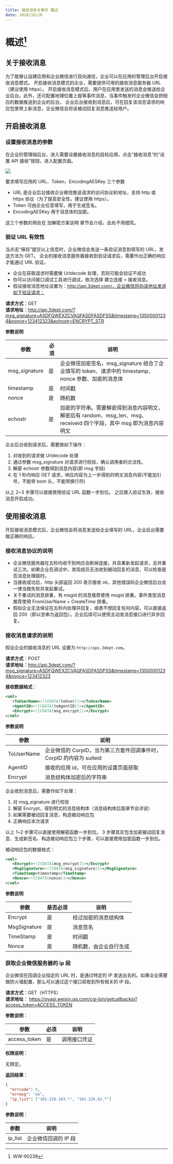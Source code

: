 ```yaml
---
title: 接收消息与事件 概述
date: 2020/10/20
---
```


# 概述[^1]

[^1]: WW-90238

## 关于接收消息

为了能够让自建应用和企业微信进行双向通信，企业可以在应用的管理后台开启接收消息模式。
开启接收消息模式的企业，需要提供可用的接收消息服务器 URL（建议使用 https）。
开启接收消息模式后，用户在应用里发送的消息会推送给企业后台。此外，还可配置地理位置上报等事件消息，当事件触发时企业微信会把相应的数据推送到企业的后台。
企业后台接收到消息后，可在回复该消息请求的响应包里带上新消息，企业微信会将该被动回复消息推送给用户。

## 开启接收消息

### 设置接收消息的参数

在企业的管理端后台，进入需要设置接收消息的目标应用，点击“接收消息”的“设置 API 接收”按钮，进入配置页面。

![](https://wework.qpic.cn/wwpic/811920_5NH6quLcQXyXXjT_1578920675/0)

要求填写应用的 URL、Token、EncodingAESKey 三个参数

- URL 是企业后台接收企业微信推送请求的访问协议和地址，支持 http 或 https 协议（为了提高安全性，建议使用 https）。
- Token 可由企业任意填写，用于生成签名。
- EncodingAESKey 用于消息体的加密。

这三个参数的用处在 加解密方案说明 章节会介绍，此处不用细究。

### 验证 URL 有效性

当点击“保存”提交以上信息时，企业微信会发送一条验证消息到填写的 URL，发送方法为 GET。
企业的接收消息服务器接收到验证请求后，需要作出正确的响应才能通过 URL 验证。

- 企业在获取请求时需要做 Urldecode 处理，否则可能会验证不成功
- 你可以访问接口调试工具进行调试，依次选择 建立连接 > 接收消息。
- 假设接收消息地址设置为：http://api.3dept.com/，企业微信将向该地址发送如下验证请求：

**请求方式**：GET<br />
**请求地址**：http://api.3dept.com/?msg_signature=ASDFQWEXZCVAQFASDFASDFSS&timestamp=13500001234&nonce=123412323&echostr=ENCRYPT_STR

**参数说明**

| 参数          | 必须 | 说明                                                                                                                 |
| ------------- | ---- | -------------------------------------------------------------------------------------------------------------------- |
| msg_signature | 是   | 企业微信加密签名，msg_signature 结合了企业填写的 token、请求中的 timestamp、nonce 参数、加密的消息体                 |
| timestamp     | 是   | 时间戳                                                                                                               |
| nonce         | 是   | 随机数                                                                                                               |
| echostr       | 是   | 加密的字符串。需要解密得到消息内容明文，解密后有 random、msg_len、msg、receiveid 四个字段，其中 msg 即为消息内容明文 |

企业后台收到请求后，需要做如下操作：

1. 对收到的请求做 Urldecode 处理
2. 通过参数 msg_signature 对请求进行校验，确认调用者的合法性。
3. 解密 echostr 参数得到消息内容(即 msg 字段)
4. 在 1 秒内响应 GET 请求，响应内容为上一步得到的明文消息内容(不能加引号，不能带 bom 头，不能带换行符)

以上 2~3 步骤可以直接使用验证 URL 函数一步到位。
之后接入验证生效，接收消息开启成功。

<a id="使用接收消息"></a>

## 使用接收消息

开启接收消息模式后，企业微信会将消息发送给企业填写的 URL，企业后台需要做正确的响应。

### 接收消息协议的说明

- 企业微信服务器在五秒内收不到响应会断掉连接，并且重新发起请求，总共重试三次。如果企业在调试中，发现成员无法收到被动回复的消息，可以检查是否消息处理超时。
- 当接收成功后，http 头部返回 200 表示接收 ok，其他错误码企业微信后台会一律当做失败并发起重试。
- 关于重试的消息排重，有 msgid 的消息推荐使用 msgid 排重。事件类型消息推荐使用 FromUserName + CreateTime 排重。
- 假如企业无法保证在五秒内处理并回复，或者不想回复任何内容，可以直接返回 200（即以空串为返回包）。企业后续可以使用主动发消息接口进行异步回复。

### 接收消息请求的说明

假设企业的接收消息的 URL 设置为 `http://api.3dept.com`。

**请求方式**：POST<br>
**请求地址**：http://api.3dept.com/?msg_signature=ASDFQWEXZCVAQFASDFASDFSS&timestamp=13500001234&nonce=123412323

**接收数据格式**：

```xml
<xml>
   <ToUserName><![CDATA[toUser]]></ToUserName>
   <AgentID><![CDATA[toAgentID]]></AgentID>
   <Encrypt><![CDATA[msg_encrypt]]></Encrypt>
</xml>
```

**参数说明**

| 参数       | 说明                                                                 |
| ---------- | -------------------------------------------------------------------- |
| ToUserName | 企业微信的 CorpID，当为第三方套件回调事件时，CorpID 的内容为 suiteid |
| AgentID    | 接收的应用 id，可在应用的设置页面获取                                |
| Encrypt    | 消息结构体加密后的字符串                                             |

企业收到消息后，需要作如下处理：

1. 对 msg_signature 进行校验
2. 解密 Encrypt，得到明文的消息结构体（消息结构体后面章节会详说）
3. 如果需要被动回复消息，构造被动响应包
4. 正确响应本次请求

以上 1~2 步骤可以直接使用解密函数一步到位。
3 步骤其实包含加密被动回复消息、生成新签名、构造被动响应包三个步骤，可以直接使用加密函数一步到位。

被动响应包的数据格式：

```xml
<xml>
   <Encrypt><![CDATA[msg_encrypt]]></Encrypt>
   <MsgSignature><![CDATA[msg_signature]]></MsgSignature>
   <TimeStamp>timestamp</TimeStamp>
   <Nonce><![CDATA[nonce]]></Nonce>
</xml>
```

**参数说明**

| 参数         | 是否必须 | 说明                   |
| ------------ | -------- | ---------------------- |
| Encrypt      | 是       | 经过加密的消息结构体   |
| MsgSignature | 是       | 消息签名               |
| TimeStamp    | 是       | 时间戳                 |
| Nonce        | 是       | 随机数，由企业自行生成 |

### 获取企业微信服务器的 ip 段

企业微信在回调企业指定的 URL 时，是通过特定的 IP 发送出去的。如果企业需要做防火墙配置，那么可以通过这个接口获取到所有相关的 IP 段。

**请求方式**：GET（HTTPS）<br />
**请求地址**： https://qyapi.weixin.qq.com/cgi-bin/getcallbackip?access_token=ACCESS_TOKEN

**参数说明**：

| 参数         | 必须 | 说明         |
| ------------ | ---- | ------------ |
| access_token | 是   | 调用接口凭证 |

**权限说明**：

无限定。

**返回结果**：

```json
{
  "errcode": 0,
  "errmsg": "ok",
  "ip_list": ["101.226.103.*", "101.226.62.*"]
}
```

**参数说明**：

| 参数    | 说明                 |
| ------- | -------------------- |
| ip_list | 企业微信回调的 IP 段 |
